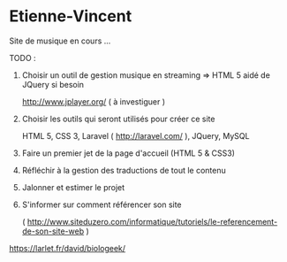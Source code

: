 Etienne-Vincent
===============

Site de musique en cours ...

TODO :

1. Choisir un outil de gestion musique en streaming => HTML 5 aidé de JQuery si besoin

      http://www.jplayer.org/ ( à investiguer )

2. Choisir les outils qui seront utilisés pour créer ce site

      HTML 5,
      CSS 3,
      Laravel ( http://laravel.com/ ),
      JQuery,
      MySQL

3. Faire un premier jet de la page d'accueil (HTML 5 & CSS3)
4. Réfléchir à la gestion des traductions de tout le contenu
5. Jalonner et estimer le projet
6. S'informer sur comment référencer son site

      ( http://www.siteduzero.com/informatique/tutoriels/le-referencement-de-son-site-web )

https://larlet.fr/david/biologeek/
